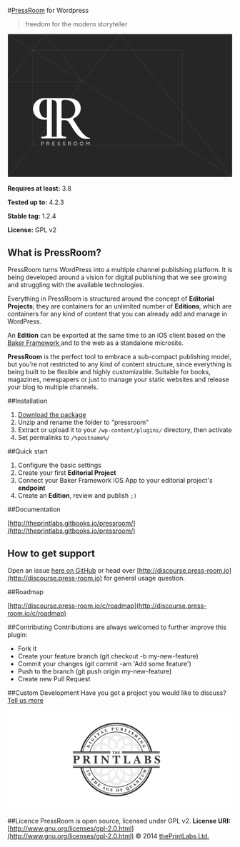 #[PressRoom](http://press-room.io/) for Wordpress

>freedom for the modern storyteller

<a>![](PR-github.png?raw=true "PressRoom for Wordpress")</a>

**Requires at least:** 3.8

**Tested up to:** 4.2.3

**Stable tag:** 1.2.4

**License:** GPL v2

## What is PressRoom?
PressRoom turns WordPress into a multiple channel publishing platform. It is being developed around a vision for digital publishing that we see growing and struggling with the available technologies.

Everything in PressRoom is structured around the concept of **Editorial Projects**; they are containers for an unlimited number of **Editions**, which are containers for any kind of content that you can already add and manage in WordPress.

An **Edition** can be exported at the same time to an iOS client based on the [Baker Framework ](https://github.com/bakerframework/baker) and to the web as a standalone microsite.

**PressRoom** is the perfect tool to embrace a sub-compact publishing model, but you’re not restricted to any kind of content structure, since everything is being built to be flexible and highly customizable. Suitable for books, magazines, newspapers or just to manage your static websites and release your blog to multiple channels.

##Installation

1. [Download the package](https://github.com/thePrintLabs/pressroom/archive/master.zip)
2. Unzip and rename the folder to "pressroom"
3. Extract or upload it to your ```/wp-content/plugins/``` directory, then activate
4. Set permalinks to ```/%postname%/```

##Quick start
1. Configure the basic settings
2. Create your first **Editorial Project**
3. Connect your Baker Framework iOS App to your editorial project's **endpoint**
4. Create an **Edition**, review and publish ```;)```

##Documentation

[http://theprintlabs.gitbooks.io/pressroom/](http://theprintlabs.gitbooks.io/pressroom/)

## How to get support
Open an issue [here on GitHub](https://github.com/thePrintLabs/pressroom/issues) or head over [http://discourse.press-room.io](http://discourse.press-room.io) for general usage question.

##Roadmap

[http://discourse.press-room.io/c/roadmap](http://discourse.press-room.io/c/roadmap)

##Contributing
Contributions are always welcomed to further improve this plugin:

- Fork it
- Create your feature branch (git checkout -b my-new-feature)
- Commit your changes (git commit -am 'Add some feature')
- Push to the branch (git push origin my-new-feature)
- Create new Pull Request


##Custom Development
Have you got a project you would like to discuss? [Tell us more](https://theprintlabs.typeform.com/to/QyHaBj)

<a href="https://theprintlabs.typeform.com/to/QyHaBj" title="thePrintLabs" alt="thePrintLabs" target="_blank">![](logo-tpl.png?raw=true "thePrintlabs")</a>

##Licence
PressRoom is open source, licensed under GPL v2.
**License URI:** [http://www.gnu.org/licenses/gpl-2.0.html](http://www.gnu.org/licenses/gpl-2.0.html)
© 2014 [thePrintLabs Ltd.](http://theprintlabs.com)
